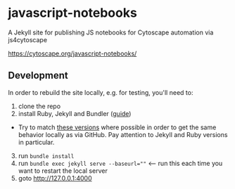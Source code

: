 # javascript-notebooks
A Jekyll site for publishing JS notebooks for Cytoscape automation via js4cytoscape

https://cytoscape.org/javascript-notebooks/


## Development
In order to rebuild the site locally, e.g. for testing, you'll need to:
1. clone the repo
2. install Ruby, Jekyll and Bundler ([guide](https://jekyllrb.com/docs/installation/))
  * Try to match [these versions](https://pages.github.com/versions/) where possible in order to get the same behavior locally as via GitHub. Pay attention to Jekyll and Ruby versions in particular.
3. run `bundle install`
4. run `bundle exec jekyll serve --baseurl=""`  <-- run this each time you want to restart the local server
5. goto http://127.0.0.1:4000
